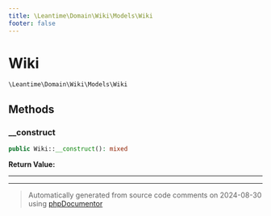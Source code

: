 ```yaml
---
title: \Leantime\Domain\Wiki\Models\Wiki
footer: false
---
```


# Wiki




`\Leantime\Domain\Wiki\Models\Wiki`




## Methods

### __construct



```php
public Wiki::__construct(): mixed
```









**Return Value:**





---


---
> Automatically generated from source code comments on 2024-08-30 using [phpDocumentor](http://www.phpdoc.org/)
